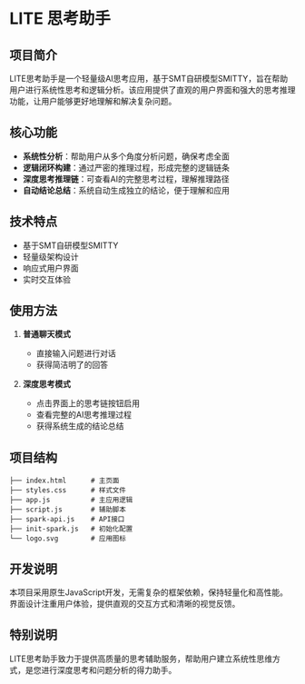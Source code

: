 # LITE 思考助手

## 项目简介

LITE思考助手是一个轻量级AI思考应用，基于SMT自研模型SMITTY，旨在帮助用户进行系统性思考和逻辑分析。该应用提供了直观的用户界面和强大的思考推理功能，让用户能够更好地理解和解决复杂问题。

## 核心功能

- **系统性分析**：帮助用户从多个角度分析问题，确保考虑全面
- **逻辑闭环构建**：通过严密的推理过程，形成完整的逻辑链条
- **深度思考推理链**：可查看AI的完整思考过程，理解推理路径
- **自动结论总结**：系统自动生成独立的结论，便于理解和应用

## 技术特点

- 基于SMT自研模型SMITTY
- 轻量级架构设计
- 响应式用户界面
- 实时交互体验

## 使用方法

1. **普通聊天模式**
   - 直接输入问题进行对话
   - 获得简洁明了的回答

2. **深度思考模式**
   - 点击界面上的思考链按钮启用
   - 查看完整的AI思考推理过程
   - 获得系统生成的结论总结

## 项目结构

```
├── index.html      # 主页面
├── styles.css      # 样式文件
├── app.js          # 主应用逻辑
├── script.js       # 辅助脚本
├── spark-api.js    # API接口
├── init-spark.js   # 初始化配置
└── logo.svg        # 应用图标
```

## 开发说明

本项目采用原生JavaScript开发，无需复杂的框架依赖，保持轻量化和高性能。界面设计注重用户体验，提供直观的交互方式和清晰的视觉反馈。

## 特别说明

LITE思考助手致力于提供高质量的思考辅助服务，帮助用户建立系统性思维方式，是您进行深度思考和问题分析的得力助手。